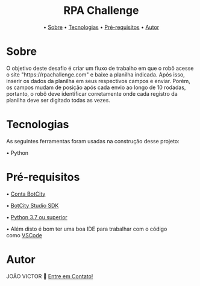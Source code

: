 <h1 align ="center"> RPA Challenge </h1>

<p align="center"> •
<a href="#sobre">Sobre</a> •
<a href="#tecnologias">Tecnologias</a> •
<a href="#pré-requisitos">Pré-requisitos</a> •
<a href="#autor">Autor</a>
</p>

# Sobre 
<p> 
O objetivo deste desafio é criar um fluxo de trabalho em que o robô acesse o site "https://rpachallenge.com" e baixe a planilha indicada. 
Após isso, inserir os dados da planilha em seus respectivos campos e enviar.
Porém, os campos mudam de posição após cada envio ao longo de 10 rodadas, portanto, 
o robô deve identificar corretamente onde cada registro da planilha deve ser digitado todas as vezes.
</p>

# Tecnologias

<p> As seguintes ferramentas foram usadas na construção desse projeto:</p>
<p>• Python</p>

# Pré-requisitos

<p>• <a href="https://developers.botcity.dev/login">Conta BotCity </a></p>
<p>• <a href="https://documentation.botcity.dev/pt/getting-started/botcity-studio-sdk/">BotCity Studio SDK </a></p>
<p>• <a href="https://documentation.botcity.dev/pt/tutorials/python-automations/web/">Python 3.7 ou superior </a></p>
<p>• Além disto é bom ter uma boa IDE para trabalhar com o código como <a href="https://code.visualstudio.com">VSCode </a></p>


# Autor
<p> JOÃO VICTOR 👋 <a href="https://www.linkedin.com/in/ojoaovictor/"> Entre em Contato!</a> </p>
